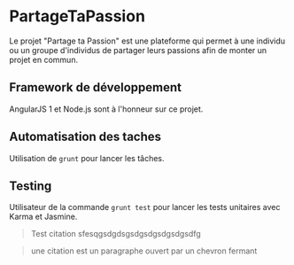 # PartageTaPassion

Le projet "Partage ta Passion" est une plateforme qui permet à une individu ou un groupe d'individus de partager leurs passions afin de monter un projet en commun.

## Framework de développement 

AngularJS 1 et Node.js sont à l'honneur sur ce projet.

## Automatisation des taches

Utilisation de `grunt` pour lancer les tâches.

## Testing

Utilisateur de la commande `grunt test` pour lancer les tests unitaires avec Karma et Jasmine.

> Test citation sfesqgsdgdsgsdgsdgsdgsdgsdfg

<blockquote>une citation est un paragraphe ouvert par un chevron fermant</blockquote>
